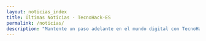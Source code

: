 ```yaml
---
layout: noticias_index
title: Últimas Noticias - TecnoHack-ES
permalink: /noticias/
description: "Mantente un paso adelante en el mundo digital con TecnoHack. Las últimas noticias, análisis profundos y consejos prácticos sobre ciberseguridad, hacking ético e innovación tecnológica. Protege tus datos, domina las herramientas y descubre las tendencias que marcan el futuro."
---
```

